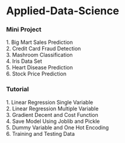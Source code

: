 # Applied-Data-Science
<h3>Mini Project</h3>
1. Big Mart Sales Prediction<br>
2. Credit Card Fraud Detection<br>
3. Mashroom Classification<br>
4. Iris Data Set<br>
5. Heart Disease Prediction<br>
6. Stock Price Prediction<br>

<h3>Tutorial</h3>
1. Linear Regression Single Variable<br>
2. Linear Regression Multiple Variable<br>
3. Gradient Decent and Cost Function<br>
4. Save Model Using Joblib and Pickle<br>
5. Dummy Variable and One Hot Encoding<br>
6. Training and Testing Data<br>

